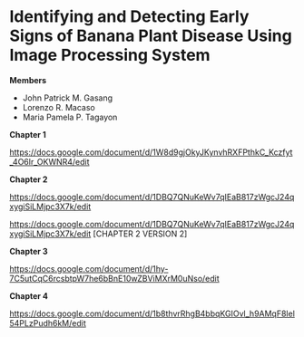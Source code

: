 # Identifying and Detecting Early Signs of Banana Plant Disease Using Image Processing System
**Members**
- John Patrick M. Gasang 
- Lorenzo R. Macaso 
- Maria Pamela P. Tagayon 


**Chapter 1**

https://docs.google.com/document/d/1W8d9gjOkyJKynvhRXFPthkC_Kczfyt_4O6lr_OKWNR4/edit

**Chapter 2**

https://docs.google.com/document/d/1DBQ7QNuKeWv7qIEaB817zWgcJ24qxygiSiLMjpc3X7k/edit

https://docs.google.com/document/d/1DBQ7QNuKeWv7qIEaB817zWgcJ24qxygiSiLMjpc3X7k/edit [CHAPTER 2 VERSION 2]

**Chapter 3**

https://docs.google.com/document/d/1hy-7C5utCqC6rcsbtpW7he6bBnE10wZBViMXrM0uNso/edit

**Chapter 4**

https://docs.google.com/document/d/1b8thvrRhgB4bbqKGIOvl_h9AMqF8lel54PLzPudh6kM/edit


